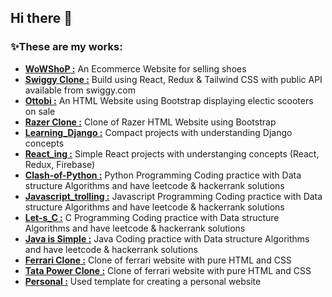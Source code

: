 ## Hi there 👋

### ✨These are my works:

- [**WoWShoP :**](https://github.com/nithinmv4u/wowshop) An Ecommerce Website for selling shoes
- [**Swiggy Clone :**](https://github.com/nithinmv4u/Swiggy_clone) Build using React, Redux & Tailwind CSS with public API available from swiggy.com
- [**Ottobi :**](https://github.com/nithinmv4u/Ottobi) An HTML Website using Bootstrap displaying electic scooters on sale
- [**Razer Clone :**](https://github.com/nithinmv4u/Razer) Clone of Razer HTML Website using Bootstrap
- [**Learning_Django :**](https://github.com/nithinmv4u/Learning_Django) Compact projects with understanding Django concepts
- [**React_ing :**](https://github.com/nithinmv4u/React_ing) Simple React projects with understanging concepts (React, Redux, Firebase)
- [**Clash-of-Python :**](https://github.com/nithinmv4u/Clash-of-Python) Python Programming Coding practice with Data structure Algorithms and have leetcode & hackerrank solutions
- [**Javascript_trolling :**](https://github.com/nithinmv4u/Javascript_trolling) Javascript Programming Coding practice with Data structure Algorithms and have leetcode & hackerrank solutions
- [**Let-s_C :**](https://github.com/nithinmv4u/Let-s_C) C Programming Coding practice with Data structure Algorithms and have leetcode & hackerrank solutions
- [**Java is Simple :**](https://github.com/nithinmv4u/Java_is_Simple) Java Coding practice with Data structure Algorithms and have leetcode & hackerrank solutions
- [**Ferrari Clone :**](https://github.com/nithinmv4u/ferrari-clone) Clone of ferrari website with pure HTML and CSS
- [**Tata Power Clone :**](https://github.com/nithinmv4u/tatapower-clone) Clone of ferrari website with pure HTML and CSS
- [**Personal :**](https://github.com/nithinmv4u/Personal) Used template for creating a personal website

<!--
**nithinmv4u/nithinmv4u** is a ✨ _special_ ✨ repository because its `README.md` (this file) appears on your GitHub profile.

Here are some ideas to get you started:

- 🔭 I’m currently working on ...
- 🌱 I’m currently learning ...
- 👯 I’m looking to collaborate on ...
- 🤔 I’m looking for help with ...
- 💬 Ask me about ...
- 📫 How to reach me: ...
- 😄 Pronouns: ...
- ⚡ Fun fact: ...
-->
